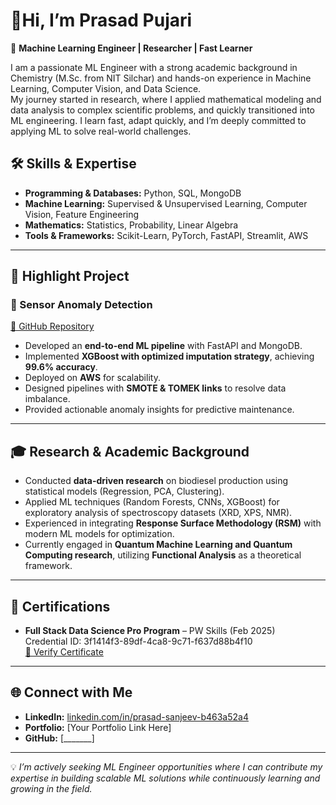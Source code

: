  #  🐐Hi, I’m Prasad Pujari  

🚀 **Machine Learning Engineer | Researcher | Fast Learner**  

I am a passionate ML Engineer with a strong academic background in Chemistry (M.Sc. from NIT Silchar) and hands-on experience in Machine Learning, Computer Vision, and Data Science.  
My journey started in research, where I applied mathematical modeling and data analysis to complex scientific problems, and quickly transitioned into ML engineering. I learn fast, adapt quickly, and I’m deeply committed to applying ML to solve real-world challenges.  

## 🛠️ Skills & Expertise  
- **Programming & Databases:** Python, SQL, MongoDB  
- **Machine Learning:** Supervised & Unsupervised Learning, Computer Vision, Feature Engineering  
- **Mathematics:** Statistics, Probability, Linear Algebra  
- **Tools & Frameworks:** Scikit-Learn, PyTorch, FastAPI, Streamlit, AWS  

---

## 📌 Highlight Project  

### 🔹 Sensor Anomaly Detection  
[🔗 GitHub Repository](#)  

- Developed an **end-to-end ML pipeline** with FastAPI and MongoDB.  
- Implemented **XGBoost with optimized imputation strategy**, achieving **99.6% accuracy**.  
- Deployed on **AWS** for scalability.  
- Designed pipelines with **SMOTE & TOMEK links** to resolve data imbalance.  
- Provided actionable anomaly insights for predictive maintenance.  

---

## 🎓 Research & Academic Background  
- Conducted **data-driven research** on biodiesel production using statistical models (Regression, PCA, Clustering).  
- Applied ML techniques (Random Forests, CNNs, XGBoost) for exploratory analysis of spectroscopy datasets (XRD, XPS, NMR).  
- Experienced in integrating **Response Surface Methodology (RSM)** with modern ML models for optimization.  
- Currently engaged in **Quantum Machine Learning and Quantum Computing research**, utilizing **Functional Analysis** as a theoretical framework.  

---

## 📜 Certifications  
- **Full Stack Data Science Pro Program** – PW Skills (Feb 2025)  
  Credential ID: 3f1414f3-89df-4ca8-9c71-f637d88b4f10  
  [🔗 Verify Certificate](https://pwskill.com/learn/certificate/3f1414f3-89df-4ca8-9c71-f637d88b4f10)  

---

## 🌐 Connect with Me  
- **LinkedIn:** [linkedin.com/in/prasad-sanjeev-b463a52a4](https://linkedin.com/in/prasad-sanjeev-b463a52a4)  
- **Portfolio:** [Your Portfolio Link Here]
- **GitHub:** [_______]

---
💡 *I’m actively seeking ML Engineer opportunities where I can contribute my expertise in building scalable ML solutions while continuously learning and growing in the field.*

